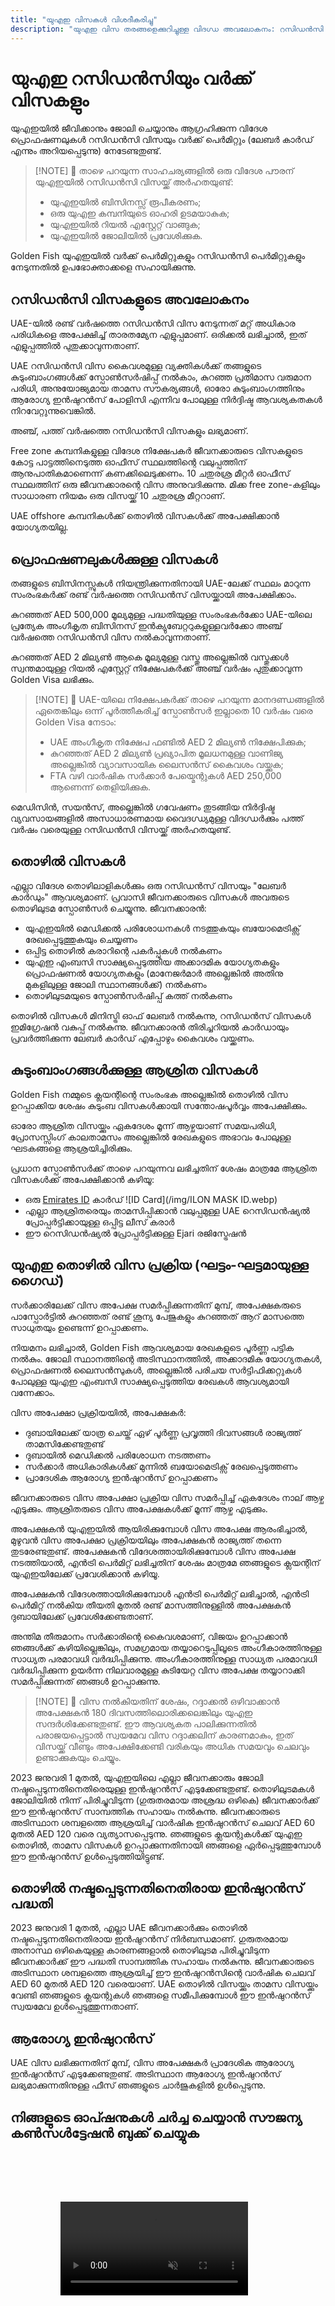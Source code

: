 ```yaml
---
title: "യുഎഇ വിസകൾ വിശദീകരിച്ചു"
description: "യുഎഇ വിസ തരങ്ങളെക്കുറിച്ചുള്ള വിദഗ്ധ അവലോകനം: റസിഡൻസി പെർമിറ്റുകൾ, വർക്ക് വിസകൾ, ആശ്രിത വിസകൾ. ആവശ്യകതകളെയും പ്രോസസ്സിംഗിനെയും കുറിച്ച് നിങ്ങൾ അറിയേണ്ടതെല്ലാം."
---
```


# യുഎഇ റസിഡൻസിയും വർക്ക് വിസകളും

യുഎഇയിൽ ജീവിക്കാനും ജോലി ചെയ്യാനും ആഗ്രഹിക്കുന്ന വിദേശ പ്രൊഫഷണലുകൾ റസിഡൻസി വിസയും വർക്ക് പെർമിറ്റും (ലേബർ കാർഡ് എന്നും അറിയപ്പെടുന്നു) നേടേണ്ടതുണ്ട്.

> [!NOTE] 💚 താഴെ പറയുന്ന സാഹചര്യങ്ങളിൽ ഒരു വിദേശ പൗരന് യുഎഇയിൽ റസിഡൻസി വിസയ്ക്ക് അർഹതയുണ്ട്:
>
> - യുഎഇയിൽ ബിസിനസ്സ് രൂപീകരണം;
> - ഒരു യുഎഇ കമ്പനിയുടെ ഓഹരി ഉടമയാകുക;
> - യുഎഇയിൽ റിയൽ എസ്റ്റേറ്റ് വാങ്ങുക;
> - യുഎഇയിൽ ജോലിയിൽ പ്രവേശിക്കുക.

Golden Fish യുഎഇയിൽ വർക്ക് പെർമിറ്റുകളും റസിഡൻസി പെർമിറ്റുകളും നേടുന്നതിൽ ഉപഭോക്താക്കളെ സഹായിക്കുന്നു.

## റസിഡൻസി വിസകളുടെ അവലോകനം

UAE-യിൽ രണ്ട് വർഷത്തെ റസിഡൻസി വിസ നേടുന്നത് മറ്റ് അധികാര പരിധികളെ അപേക്ഷിച്ച് താരതമ്യേന എളുപ്പമാണ്. ഒരിക്കൽ ലഭിച്ചാൽ, ഇത് എളുപ്പത്തിൽ പുതുക്കാവുന്നതാണ്.

UAE റസിഡൻസി വിസ കൈവശമുള്ള വ്യക്തികൾക്ക് തങ്ങളുടെ കുടുംബാംഗങ്ങൾക്ക് സ്പോൺസർഷിപ്പ് നൽകാം, കുറഞ്ഞ പ്രതിമാസ വരുമാന പരിധി, അനുയോജ്യമായ താമസ സൗകര്യങ്ങൾ, ഓരോ കുടുംബാംഗത്തിനും ആരോഗ്യ ഇൻഷുറൻസ് പോളിസി എന്നിവ പോലുള്ള നിർദ്ദിഷ്ട ആവശ്യകതകൾ നിറവേറ്റുന്നുവെങ്കിൽ.

അഞ്ച്, പത്ത് വർഷത്തെ റസിഡൻസി വിസകളും ലഭ്യമാണ്.

Free zone കമ്പനികളുള്ള വിദേശ നിക്ഷേപകർ ജീവനക്കാരുടെ വിസകളുടെ കോട്ട പാട്ടത്തിനെടുത്ത ഓഫീസ് സ്ഥലത്തിന്റെ വലുപ്പത്തിന് ആനുപാതികമാണെന്ന് കണക്കിലെടുക്കണം. 10 ചതുരശ്ര മീറ്റർ ഓഫീസ് സ്ഥലത്തിന് ഒരു ജീവനക്കാരന്റെ വിസ അനുവദിക്കുന്നു. മിക്ക free zone-കളിലും സാധാരണ നിയമം ഒരു വിസയ്ക്ക് 10 ചതുരശ്ര മീറ്ററാണ്.

UAE offshore കമ്പനികൾക്ക് തൊഴിൽ വിസകൾക്ക് അപേക്ഷിക്കാൻ യോഗ്യതയില്ല.

## പ്രൊഫഷണലുകൾക്കുള്ള വിസകൾ

തങ്ങളുടെ ബിസിനസ്സുകൾ നിയന്ത്രിക്കുന്നതിനായി UAE-ലേക്ക് സ്ഥലം മാറുന്ന സംരംഭകർക്ക് രണ്ട് വർഷത്തെ റസിഡൻസ് വിസയ്ക്കായി അപേക്ഷിക്കാം.

കുറഞ്ഞത് AED 500,000 മൂല്യമുള്ള പദ്ധതിയുള്ള സംരംഭകർക്കോ UAE-യിലെ പ്രത്യേക അംഗീകൃത ബിസിനസ് ഇൻക്യുബേറ്ററുകളുള്ളവർക്കോ അഞ്ച് വർഷത്തെ റസിഡൻസി വിസ നൽകാവുന്നതാണ്.

കുറഞ്ഞത് AED 2 മില്യൺ ആകെ മൂല്യമുള്ള വസ്തു അല്ലെങ്കിൽ വസ്തുക്കൾ സ്വന്തമായുള്ള റിയൽ എസ്റ്റേറ്റ് നിക്ഷേപകർക്ക് അഞ്ച് വർഷം പുതുക്കാവുന്ന Golden Visa ലഭിക്കും.

> [!NOTE] 💚 UAE-യിലെ നിക്ഷേപകർക്ക് താഴെ പറയുന്ന മാനദണ്ഡങ്ങളിൽ ഏതെങ്കിലും ഒന്ന് പൂർത്തീകരിച്ച് സ്പോൺസർ ഇല്ലാതെ 10 വർഷം വരെ Golden Visa നേടാം:
>
> - UAE അംഗീകൃത നിക്ഷേപ ഫണ്ടിൽ AED 2 മില്യൺ നിക്ഷേപിക്കുക;
> - കുറഞ്ഞത് AED 2 മില്യൺ പ്രഖ്യാപിത മൂലധനമുള്ള വാണിജ്യ അല്ലെങ്കിൽ വ്യാവസായിക ലൈസൻസ് കൈവശം വയ്ക്കുക;
> - FTA വഴി വാർഷിക സർക്കാർ പേയ്മെന്റുകൾ AED 250,000 ആണെന്ന് തെളിയിക്കുക.

മെഡിസിൻ, സയൻസ്, അല്ലെങ്കിൽ ഗവേഷണം തുടങ്ങിയ നിർദ്ദിഷ്ട വ്യവസായങ്ങളിൽ അസാധാരണമായ വൈദഗ്ധ്യമുള്ള വിദഗ്ധർക്കും പത്ത് വർഷം വരെയുള്ള റസിഡൻസി വിസയ്ക്ക് അർഹതയുണ്ട്.

## തൊഴിൽ വിസകൾ

എല്ലാ വിദേശ തൊഴിലാളികൾക്കും ഒരു റസിഡൻസ് വിസയും "ലേബർ കാർഡും" ആവശ്യമാണ്. പ്രവാസി ജീവനക്കാരുടെ വിസകൾ അവരുടെ തൊഴിലുടമ സ്പോൺസർ ചെയ്യുന്നു. ജീവനക്കാരൻ:

- യുഎഇയിൽ മെഡിക്കൽ പരിശോധനകൾ നടത്തുകയും ബയോമെട്രിക്സ് രേഖപ്പെടുത്തുകയും ചെയ്യണം
- ഒപ്പിട്ട തൊഴിൽ കരാറിന്റെ പകർപ്പുകൾ നൽകണം
- യുഎഇ എംബസി സാക്ഷ്യപ്പെടുത്തിയ അക്കാദമിക യോഗ്യതകളും പ്രൊഫഷണൽ യോഗ്യതകളും (മാനേജർമാർ അല്ലെങ്കിൽ അതിനു മുകളിലുള്ള ജോലി സ്ഥാനങ്ങൾക്ക്) നൽകണം
- തൊഴിലുടമയുടെ സ്പോൺസർഷിപ്പ് കത്ത് നൽകണം

തൊഴിൽ വിസകൾ മിനിസ്ട്രി ഓഫ് ലേബർ നൽകുന്നു, റസിഡൻസ് വിസകൾ ഇമിഗ്രേഷൻ വകുപ്പ് നൽകുന്നു. ജീവനക്കാരൻ തിരിച്ചറിയൽ കാർഡായും പ്രവർത്തിക്കുന്ന ലേബർ കാർഡ് എപ്പോഴും കൈവശം വയ്ക്കണം.

## കുടുംബാംഗങ്ങൾക്കുള്ള ആശ്രിത വിസകൾ

Golden Fish നമ്മുടെ ക്ലയന്റിന്റെ സംരംഭക അല്ലെങ്കിൽ തൊഴിൽ വിസ ഉറപ്പാക്കിയ ശേഷം കുടുംബ വിസകൾക്കായി സന്തോഷപൂർവ്വം അപേക്ഷിക്കും.

ഓരോ ആശ്രിത വിസയ്ക്കും ഏകദേശം മൂന്ന് ആഴ്ചയാണ് സമയപരിധി, പ്രോസസ്സിംഗ് കാലതാമസം അല്ലെങ്കിൽ രേഖകളുടെ അഭാവം പോലുള്ള ഘടകങ്ങളെ ആശ്രയിച്ചിരിക്കും.

പ്രധാന സ്പോൺസർക്ക് താഴെ പറയുന്നവ ലഭിച്ചതിന് ശേഷം മാത്രമേ ആശ്രിത വിസകൾക്ക് അപേക്ഷിക്കാൻ കഴിയൂ:

- ഒരു [Emirates ID](https://u.ae/en/information-and-services/visa-and-emirates-id/emirates-id) കാർഡ് ![ID Card](/img/ILON MASK ID.webp)
- എല്ലാ ആശ്രിതരെയും താമസിപ്പിക്കാൻ വലുപ്പമുള്ള UAE റെസിഡൻഷ്യൽ പ്രോപ്പർട്ടിക്കായുള്ള ഒപ്പിട്ട ലീസ് കരാർ
- ഈ റെസിഡൻഷ്യൽ പ്രോപ്പർട്ടിക്കുള്ള Ejari രജിസ്ട്രേഷൻ

## യുഎഇ തൊഴിൽ വിസ പ്രക്രിയ (ഘട്ടം-ഘട്ടമായുള്ള ഗൈഡ്)

സർക്കാരിലേക്ക് വിസ അപേക്ഷ സമർപ്പിക്കുന്നതിന് മുമ്പ്, അപേക്ഷകരുടെ പാസ്പോർട്ടിൽ കുറഞ്ഞത് രണ്ട് ശൂന്യ പേജുകളും കുറഞ്ഞത് ആറ് മാസത്തെ സാധുതയും ഉണ്ടെന്ന് ഉറപ്പാക്കണം.

നിയമനം ലഭിച്ചാൽ, Golden Fish ആവശ്യമായ രേഖകളുടെ പൂർണ്ണ പട്ടിക നൽകും. ജോലി സ്ഥാനത്തിന്റെ അടിസ്ഥാനത്തിൽ, അക്കാദമിക യോഗ്യതകൾ, പ്രൊഫഷണൽ ലൈസൻസുകൾ, അല്ലെങ്കിൽ പരിചയ സർട്ടിഫിക്കറ്റുകൾ പോലുള്ള യുഎഇ എംബസി സാക്ഷ്യപ്പെടുത്തിയ രേഖകൾ ആവശ്യമായി വന്നേക്കാം.

വിസ അപേക്ഷാ പ്രക്രിയയിൽ, അപേക്ഷകർ:

- ദുബായിലേക്ക് യാത്ര ചെയ്ത് ഏഴ് പൂർണ്ണ പ്രവൃത്തി ദിവസങ്ങൾ രാജ്യത്ത് താമസിക്കേണ്ടതുണ്ട്
- ദുബായിൽ മെഡിക്കൽ പരിശോധന നടത്തണം
- സർക്കാർ അധികാരികൾക്ക് മുന്നിൽ ബയോമെട്രിക്സ് രേഖപ്പെടുത്തണം
- പ്രാദേശിക ആരോഗ്യ ഇൻഷുറൻസ് ഉറപ്പാക്കണം

ജീവനക്കാരുടെ വിസ അപേക്ഷാ പ്രക്രിയ വിസ സമർപ്പിച്ച് ഏകദേശം നാല് ആഴ്ച എടുക്കും. ആശ്രിതരുടെ വിസ അപേക്ഷകൾക്ക് മൂന്ന് ആഴ്ച എടുക്കും.

അപേക്ഷകൻ യുഎഇയിൽ ആയിരിക്കുമ്പോൾ വിസ അപേക്ഷ ആരംഭിച്ചാൽ, മുഴുവൻ വിസ അപേക്ഷാ പ്രക്രിയയിലും അപേക്ഷകൻ രാജ്യത്ത് തന്നെ തുടരേണ്ടതുണ്ട്. അപേക്ഷകൻ വിദേശത്തായിരിക്കുമ്പോൾ വിസ അപേക്ഷ നടത്തിയാൽ, എൻട്രി പെർമിറ്റ് ലഭിച്ചതിന് ശേഷം മാത്രമേ ഞങ്ങളുടെ ക്ലയന്റിന് യുഎഇയിലേക്ക് പ്രവേശിക്കാൻ കഴിയൂ.

അപേക്ഷകൻ വിദേശത്തായിരിക്കുമ്പോൾ എൻട്രി പെർമിറ്റ് ലഭിച്ചാൽ, എൻട്രി പെർമിറ്റ് നൽകിയ തീയതി മുതൽ രണ്ട് മാസത്തിനുള്ളിൽ അപേക്ഷകൻ ദുബായിലേക്ക് പ്രവേശിക്കേണ്ടതാണ്.

അന്തിമ തീരുമാനം സർക്കാരിന്റെ കൈവശമാണ്, വിജയം ഉറപ്പാക്കാൻ ഞങ്ങൾക്ക് കഴിയില്ലെങ്കിലും, സമഗ്രമായ തയ്യാറെടുപ്പിലൂടെ അംഗീകാരത്തിനുള്ള സാധ്യത പരമാവധി വർദ്ധിപ്പിക്കുന്നു. അംഗീകാരത്തിനുള്ള സാധ്യത പരമാവധി വർദ്ധിപ്പിക്കുന്ന ഉയർന്ന നിലവാരമുള്ള കുടിയേറ്റ വിസ അപേക്ഷ തയ്യാറാക്കി സമർപ്പിക്കുന്നത് ഞങ്ങൾ ഉറപ്പാക്കുന്നു.

> [!NOTE] 💚 വിസ നൽകിയതിന് ശേഷം, റദ്ദാക്കൽ ഒഴിവാക്കാൻ അപേക്ഷകൻ 180 ദിവസത്തിലൊരിക്കലെങ്കിലും യുഎഇ സന്ദർശിക്കേണ്ടതുണ്ട്.
> ഈ ആവശ്യകത പാലിക്കുന്നതിൽ പരാജയപ്പെട്ടാൽ സ്വയമേവ വിസ റദ്ദാക്കലിന് കാരണമാകും, ഇത് വിസയ്ക്ക് വീണ്ടും അപേക്ഷിക്കേണ്ടി വരികയും അധിക സമയവും ചെലവും ഉണ്ടാക്കുകയും ചെയ്യും.

2023 ജനുവരി 1 മുതൽ, യുഎഇയിലെ എല്ലാ ജീവനക്കാരും ജോലി നഷ്ടപ്പെടുന്നതിനെതിരെയുള്ള ഇൻഷുറൻസ് എടുക്കേണ്ടതുണ്ട്. തൊഴിലുടമകൾ ജോലിയിൽ നിന്ന് പിരിച്ചുവിടുന്ന (ഗുരുതരമായ അശ്രദ്ധ ഒഴികെ) ജീവനക്കാർക്ക് ഈ ഇൻഷുറൻസ് സാമ്പത്തിക സഹായം നൽകുന്നു. ജീവനക്കാരുടെ അടിസ്ഥാന ശമ്പളത്തെ ആശ്രയിച്ച് വാർഷിക ഇൻഷുറൻസ് ചെലവ് AED 60 മുതൽ AED 120 വരെ വ്യത്യാസപ്പെടുന്നു. ഞങ്ങളുടെ ക്ലയന്റുകൾക്ക് യുഎഇ തൊഴിൽ, താമസ വിസകൾ ഉറപ്പാക്കുന്നതിനായി ഞങ്ങളെ ഏർപ്പെടുത്തുമ്പോൾ ഈ ഇൻഷുറൻസ് ഉൾപ്പെടുത്തിയിട്ടുണ്ട്.

## തൊഴിൽ നഷ്ടപ്പെടുന്നതിനെതിരായ ഇൻഷുറൻസ് പദ്ധതി

2023 ജനുവരി 1 മുതൽ, എല്ലാ UAE ജീവനക്കാർക്കും തൊഴിൽ നഷ്ടപ്പെടുന്നതിനെതിരായ ഇൻഷുറൻസ് നിർബന്ധമാണ്. ഗുരുതരമായ അനാസ്ഥ ഒഴികെയുള്ള കാരണങ്ങളാൽ തൊഴിലുടമ പിരിച്ചുവിടുന്ന ജീവനക്കാർക്ക് ഈ പദ്ധതി സാമ്പത്തിക സഹായം നൽകുന്നു. ജീവനക്കാരുടെ അടിസ്ഥാന ശമ്പളത്തെ ആശ്രയിച്ച് ഈ ഇൻഷുറൻസിന്റെ വാർഷിക ചെലവ് AED 60 മുതൽ AED 120 വരെയാണ്. UAE തൊഴിൽ വിസയ്ക്കും താമസ വിസയ്ക്കും വേണ്ടി ഞങ്ങളുടെ ക്ലയന്റുകൾ ഞങ്ങളെ സമീപിക്കുമ്പോൾ ഈ ഇൻഷുറൻസ് സ്വയമേവ ഉൾപ്പെടുത്തുന്നതാണ്.

## ആരോഗ്യ ഇൻഷുറൻസ്

UAE വിസ ലഭിക്കുന്നതിന് മുമ്പ്, വിസ അപേക്ഷകർ പ്രാദേശിക ആരോഗ്യ ഇൻഷുറൻസ് എടുക്കേണ്ടതുണ്ട്. അടിസ്ഥാന ആരോഗ്യ ഇൻഷുറൻസ് ലഭ്യമാക്കുന്നതിനുള്ള ഫീസ് ഞങ്ങളുടെ ചാർജുകളിൽ ഉൾപ്പെടുന്നു.

## നിങ്ങളുടെ ഓപ്ഷനുകൾ ചർച്ച ചെയ്യാൻ സൗജന്യ കൺസൾട്ടേഷൻ ബുക്ക് ചെയ്യുക

<video  autoplay muted playsinline style="padding: 80px" >
  <source src="/video/iStock-2185914135.mp4" type="video/mp4">
</video>

<ContactFormModal formName="Employment Visa [guide]" buttonText="സൗജന്യ കൺസൾട്ടേഷൻ നേടുക" :services="[
    '💼 Employment Visa + Labor Card',
    '👨‍💼 Entrepreneur Visa (2-year)',
    '🏢 Free Zone Company Visa',
    '👨‍👩‍👧‍👦 ആശ്രിത കുടുംബ വീസ',
    '💳 Emirates ID Application',
    '💵 പ്രതിമാസ ശമ്പളം AED 30K-ൽ കൂടുതൽ',
    '💰 Golden Visa യോഗ്യത',
    '❓ മറ്റ് വീസ സേവനങ്ങൾ',
    ]"/>
